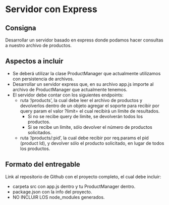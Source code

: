 # **Servidor con Express**

## **Consigna**

Desarrollar un servidor basado en express donde podamos hacer consultas a nuestro archivo de productos.

## **Aspectos a incluir**

- Se deberá utilizar la clase ProductManager que actualmente utilizamos con persistencia de archivos.
- Desarrollar un servidor express que, en su archivo app.js importe al archivo de ProductManager que actualmente tenemos.
- El servidor debe contar con los siguientes endpoints:
  - ruta ‘/products’, la cual debe leer el archivo de productos y devolverlos dentro de un objeto agregar el soporte para recibir por query param el valor ?limit= el cual recibirá un límite de resultados.
    - Si no se recibe query de límite, se devolverán todos los productos.
    - Si se recibe un límite, sólo devolver el número de productos solicitados.
  - ruta ‘/products/:pid’, la cual debe recibir por req.params el pid (product Id), y devolver sólo el producto solicitado, en lugar de todos los productos. 



## **Formato del entregable**

Link al repositorio de Github con el proyecto completo, el cual debe incluir:
  - carpeta src con app.js dentro y tu ProductManager dentro.
  - package.json con la info del proyecto.
  - NO INCLUIR LOS node_modules generados.
  
